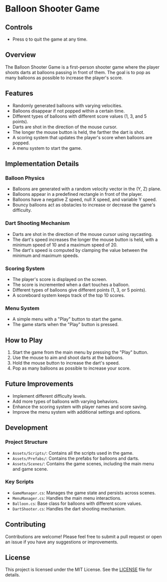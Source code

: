 # Balloon Shooter Game

## Controls

- Press `Q` to quit the game at any time.

## Overview

The Balloon Shooter Game is a first-person shooter game where the player shoots darts at balloons passing in front of them. The goal is to pop as many balloons as possible to increase the player's score.

## Features

- Randomly generated balloons with varying velocities.
- Balloons disappear if not popped within a certain time.
- Different types of balloons with different score values (1, 3, and 5 points).
- Darts are shot in the direction of the mouse cursor.
- The longer the mouse button is held, the farther the dart is shot.
- A scoring system that updates the player's score when balloons are popped.
- A menu system to start the game.

## Implementation Details

### Balloon Physics

- Balloons are generated with a random velocity vector in the (Y, Z) plane.
- Balloons appear in a predefined rectangle in front of the player.
- Balloons have a negative Z speed, null X speed, and variable Y speed.
- Bouncy balloons act as obstacles to increase or decrease the game's difficulty.

### Dart Shooting Mechanism

- Darts are shot in the direction of the mouse cursor using raycasting.
- The dart's speed increases the longer the mouse button is held, with a minimum speed of 10 and a maximum speed of 20.
- The dart's speed is computed by clamping the value between the minimum and maximum speeds.

### Scoring System

- The player's score is displayed on the screen.
- The score is incremented when a dart touches a balloon.
- Different types of balloons give different points (1, 3, or 5 points).
- A scoreboard system keeps track of the top 10 scores.

### Menu System

- A simple menu with a "Play" button to start the game.
- The game starts when the "Play" button is pressed.

## How to Play

1. Start the game from the main menu by pressing the "Play" button.
2. Use the mouse to aim and shoot darts at the balloons.
3. Hold the mouse button to increase the dart's speed.
4. Pop as many balloons as possible to increase your score.

## Future Improvements

- Implement different difficulty levels.
- Add more types of balloons with varying behaviors.
- Enhance the scoring system with player names and score saving.
- Improve the menu system with additional settings and options.

## Development

### Project Structure

- `Assets/Scripts/`: Contains all the scripts used in the game.
- `Assets/Prefabs/`: Contains the prefabs for balloons and darts.
- `Assets/Scenes/`: Contains the game scenes, including the main menu and game scene.

### Key Scripts

- `GameManager.cs`: Manages the game state and persists across scenes.
- `MenuManager.cs`: Handles the main menu interactions.
- `Balloon.cs`: Base class for balloons with different score values.
- `DartShooter.cs`: Handles the dart shooting mechanism.

## Contributing

Contributions are welcome! Please feel free to submit a pull request or open an issue if you have any suggestions or improvements.

## License

This project is licensed under the MIT License. See the [LICENSE](LICENSE) file for details.